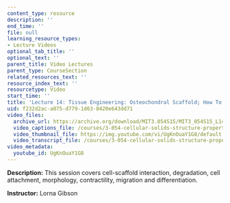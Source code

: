 ```yaml
---
content_type: resource
description: ''
end_time: ''
file: null
learning_resource_types:
- Lecture Videos
optional_tab_title: ''
optional_text: ''
parent_title: Video Lectures
parent_type: CourseSection
related_resources_text: ''
resource_index_text: ''
resourcetype: Video
start_time: ''
title: 'Lecture 14: Tissue Engineering: Osteochondral Scaffold; How To Write a Paper'
uid: f232d2ac-a075-d779-1d63-8420e643dd71
video_files:
  archive_url: https://archive.org/download/MIT3.054S15/MIT3_054S15_L14_300k.mp4
  video_captions_file: /courses/3-054-cellular-solids-structure-properties-and-applications-spring-2015/09f061f312a15741bcf2f61afbc493b3_UgKnOuaY1G8.vtt
  video_thumbnail_file: https://img.youtube.com/vi/UgKnOuaY1G8/default.jpg
  video_transcript_file: /courses/3-054-cellular-solids-structure-properties-and-applications-spring-2015/1955d65acb0fdfe6baa05569368d9fac_UgKnOuaY1G8.pdf
video_metadata:
  youtube_id: UgKnOuaY1G8
---
```


**Description:** This session covers cell-scaffold interaction, degradation, cell attachment, morphology, contractility, migration and differentiation.

**Instructor:** Lorna Gibson